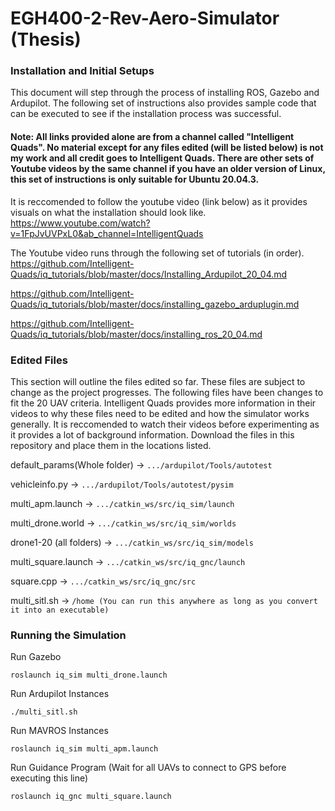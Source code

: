 # EGH400-2-Rev-Aero-Simulator (Thesis)

### Installation and Initial Setups
This document will step through the process of installing ROS, Gazebo and Ardupilot. 
The following set of instructions also provides sample code that can be executed to see if the installation process was successful. 

#### Note: All links provided alone are from a channel called "Intelligent Quads". No material except for any files edited (will be listed below) is not my work and all credit goes to Intelligent Quads. There are other sets of Youtube videos by the same channel if you have an older version of Linux, this set of instructions is only suitable for Ubuntu 20.04.3.

It is reccomended to follow the youtube video (link below) as it provides visuals on what the installation should look like.                       
https://www.youtube.com/watch?v=1FpJvUVPxL0&ab_channel=IntelligentQuads

The Youtube video runs through the following set of tutorials (in order).                                                                                              
https://github.com/Intelligent-Quads/iq_tutorials/blob/master/docs/Installing_Ardupilot_20_04.md

https://github.com/Intelligent-Quads/iq_tutorials/blob/master/docs/installing_gazebo_arduplugin.md

https://github.com/Intelligent-Quads/iq_tutorials/blob/master/docs/installing_ros_20_04.md

### Edited Files
This section will outline the files edited so far. These files are subject to change as the project progresses. The following files have been changes to fit the 20 UAV criteria. Intelligent Quads provides more information in their videos to why these files need to be edited and how the simulator works generally. It is reccomended to watch their videos before experimenting as it provides a lot of background information. Download the files in this repository and place them in the locations listed. 

default_params(Whole folder) -> `.../ardupilot/Tools/autotest`

vehicleinfo.py -> `.../ardupilot/Tools/autotest/pysim` 

multi_apm.launch -> `.../catkin_ws/src/iq_sim/launch`

multi_drone.world -> `.../catkin_ws/src/iq_sim/worlds`

drone1-20 (all folders) -> `.../catkin_ws/src/iq_sim/models`

multi_square.launch -> `.../catkin_ws/src/iq_gnc/launch`

square.cpp -> `.../catkin_ws/src/iq_gnc/src`

multi_sitl.sh -> `/home (You can run this anywhere as long as you convert it into an executable)`

### Running the Simulation
Run Gazebo
```
roslaunch iq_sim multi_drone.launch
```
Run Ardupilot Instances
```
./multi_sitl.sh
```
Run MAVROS Instances
```
roslaunch iq_sim multi_apm.launch
```
Run Guidance Program (Wait for all UAVs to connect to GPS before executing this line)
```
roslaunch iq_gnc multi_square.launch
```
